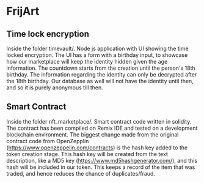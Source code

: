 # FrijArt

## Time lock encryption

Inside the folder timevault/. Node js application with UI showing the time locked encryption. The UI has a form with a birthday input, to showcase how our marketplace will keep the identity hidden given the age information. The countdown starts from the creation until the person's 18th birthday. The information regarding the identity can only be decrypted after the 18th birthday. Our database as well will not have the identity until then, and so it is purely anonymous till then.

## Smart Contract

Inside the folder nft_marketplace/. Smart contract code written in solidity. The contract has been compiled on Remix IDE and tested on a development blockchain environment. The biggest change made from the original contract code from OpenZepplin (https://www.openzeppelin.com/contracts) is the hash key added to the token creation stage. This hash key will be created from the text description, like a MD5 key (https://www.md5hashgenerator.com/), and this hash will be included in our token. This keeps a record of the item that was traded, and hence reduces the chance of duplicates/fraud.
